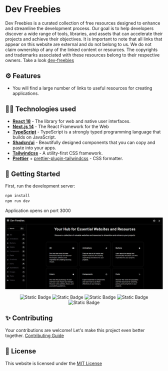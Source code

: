 # Dev Freebies

Dev Freebies is a curated collection of free resources designed to enhance and streamline the development process. Our goal is to help developers discover a wide range of tools, libraries, and assets that can accelerate their projects and achieve their objectives. It is important to note that all links that appear on this website are external and do not belong to us. We do not claim ownership of any of the linked content or resources. The copyrights and trademarks associated with these resources belong to their respective owners. Take a look [dev-freebies](https://dev-freebies.vercel.app/)

## ⚙️ Features

- You will find a large number of links to useful resources for creating applications.

## 👨‍💻 Technologies used

- [**React 18**](https://react.dev/) - The library for web and native user interfaces.
- [**Next.js 14**](https://nextjs.org/) - The React Framework for the Web
- [**TypeScript**](https://www.typescriptlang.org/) - TypeScript is a strongly typed programming language that builds on JavaScript.
- [**Shadcn/ui**](https://ui.shadcn.com//) - Beautifully designed components that you can copy and paste into your apps.
- [**Tailwindcss**](https://tailwindcss.com/) - A utility-first CSS framework.
- [**Prettier**](https://prettier.io/) + [prettier-plugin-tailwindcss](https://github.com/tailwindlabs/prettier-plugin-tailwindcss) - CSS formatter.

## 🚀 Getting Started

First, run the development server:

```bash
npm install
npm run dev
```

Application opens on port 3000

<img src='./public/github/wallpaper.webp'>
<div align="center">

![Static Badge](https://img.shields.io/badge/React-61DAFB?style=flat&logo=react&logoColor=ffffff)
![Static Badge](https://img.shields.io/badge/NextJs-000000?style=flat&logo=nextdotjs&logoColor=ffffff)
![Static Badge](https://img.shields.io/badge/TypeScript-3178C6?style=flat&logo=typescript&logoColor=%23fff)
![Static Badge](https://img.shields.io/badge/Tailwind%20CSS-06B6D4?style=flat&logo=tailwindcss&logoColor=ffffff)
![Static Badge](https://img.shields.io/badge/Shadcn%2Fui-000000?style=flat&logo=shadcnui&logoColor=%23fff)

</div>

## ✨ Contributing

Your contributions are welcome! Let's make this project even better together. [Contributing Guide](https://github.com/Reyes1921/dev-freebies/blob/main/contributing.md)

## 🔑 License

This website is licensed under the [MIT License](https://github.com/Reyes1921/dev-freebies/blob/main/LICENSE)
